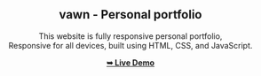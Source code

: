 <div align="center">


  <br />
  <br />
  


  <h2 align="center">vawn - Personal portfolio</h2>

This website is fully responsive personal portfolio, <br />Responsive for all devices, built using HTML, CSS, and JavaScript.

<a href="https://vawn-t.github.io/"><strong>➥ Live Demo</strong></a>

</div>

